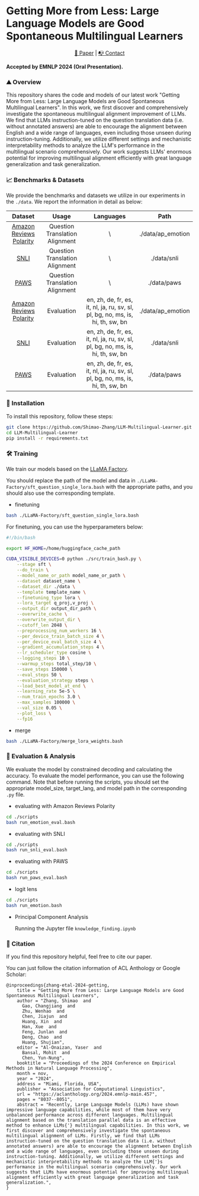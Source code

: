 # Getting More from Less: Large Language Models are Good Spontaneous Multilingual Learners

<p align="center">
  <a href="https://arxiv.org/abs/2405.13816"> 📃 Paper</a> |  
  <a href="https://shimao-zhang.github.io/"> 📭 Contact</a> 
</p>

**Accepted by EMNLP 2024 (Oral Presentation).**

### :mountain: Overview

This repository shares the code and models of our latest work "Getting More from Less: Large Language Models are Good Spontaneous Multilingual Learners". In this work, we first discover and comprehensively investigate the spontaneous multilingual alignment improvement of LLMs. We find that LLMs instruction-tuned on the question translation data (i.e. without annotated answers) are able to encourage the alignment between English and a wide range of languages, even including those unseen during instruction-tuning. Additionally, we utilize different settings and mechanistic interpretability methods to analyze the LLM's performance in the multilingual scenario comprehensively. Our work suggests LLMs' enormous potential for improving multilingual alignment efficiently with great language generalization and task generalization.

### :chart_with_upwards_trend: Benchmarks & Datasets

We provide the benchmarks and datasets we utilize in our experiments in the `./data`. We report the information in detail as below:

|                           Dataset                            |             Usage              |                          Languages                           |       Path        |
| :----------------------------------------------------------: | :----------------------------: | :----------------------------------------------------------: | :---------------: |
| [Amazon Reviews Polarity](https://huggingface.co/datasets/amazon_polarity/viewer/amazon_polarity/train) | Question Translation Alignment |                              \                               | ./data/ap_emotion |
| [SNLI](https://huggingface.co/datasets/stanfordnlp/snli/viewer/plain_text/train) | Question Translation Alignment |                              \                               |    ./data/snli    |
| [PAWS](https://huggingface.co/datasets/google-research-datasets/paws/viewer/labeled_final/train) | Question Translation Alignment |                              \                               |    ./data/paws    |
| [Amazon Reviews Polarity](https://huggingface.co/datasets/amazon_polarity/viewer/amazon_polarity/test) |           Evaluation           | en, zh, de, fr, es, it, nl, ja, ru, sv, sl, pl, bg, no, ms, is, hi, th, sw, bn | ./data/ap_emotion |
| [SNLI](https://huggingface.co/datasets/stanfordnlp/snli/viewer/plain_text/test) |           Evaluation           | en, zh, de, fr, es, it, nl, ja, ru, sv, sl, pl, bg, no, ms, is, hi, th, sw, bn |    ./data/snli    |
| [PAWS](https://huggingface.co/datasets/google-research-datasets/paws/viewer/labeled_final/test) |           Evaluation           | en, zh, de, fr, es, it, nl, ja, ru, sv, sl, pl, bg, no, ms, is, hi, th, sw, bn |    ./data/paws    |

### :jigsaw: Installation

To install this repository, follow these steps:

```bash
git clone https://github.com/Shimao-Zhang/LLM-Multilingual-Learner.git
cd LLM-Multilingual-Learner
pip install -r requirements.txt
```

### :hammer_and_wrench: Training

We train our models based on the [LLaMA Factory](https://github.com/hiyouga/LLaMA-Factory). 

You should replace the path of the model and data in `./LLaMA-Factory/sft_question_single_lora.bash` with the appropriate paths, and you should also use the corresponding template.

* finetuning

```bash
bash ./LLaMA-Factory/sft_question_single_lora.bash
```

For finetuning, you can use the hyperparameters below:

```bash
#!/bin/bash

export HF_HOME=/home/huggingface_cache_path

CUDA_VISIBLE_DEVICES=0 python ./src/train_bash.py \
    --stage sft \
    --do_train \
    --model_name_or_path model_name_or_path \
    --dataset dataset_name \
    --dataset_dir ./data \
    --template template_name \
    --finetuning_type lora \
    --lora_target q_proj,v_proj \
    --output_dir output_dir_path \
    --overwrite_cache \
    --overwrite_output_dir \
    --cutoff_len 2048 \
    --preprocessing_num_workers 16 \
    --per_device_train_batch_size 4 \
    --per_device_eval_batch_size 4 \
    --gradient_accumulation_steps 4 \
    --lr_scheduler_type cosine \
    --logging_steps 10 \
    --warmup_steps total_step/10 \
    --save_steps 150000 \
    --eval_steps 50 \
    --evaluation_strategy steps \
    --load_best_model_at_end \
    --learning_rate 5e-5 \
    --num_train_epochs 3.0 \
    --max_samples 100000 \
    --val_size 0.05 \
    --plot_loss \
    --fp16
```

* merge

```bash
bash ./LLaMA-Factory/merge_lora_weights.bash
```

### :straight_ruler: Evaluation & Analysis

We evaluate the model by constrained decoding and calculating the accuracy. To evaluate the model performance, you can use the following command. Note that before running the scripts, you should set the appropriate model_size, target_lang, and model path in the corresponding `.py` file.

* evaluating with Amazon Reviews Polarity

```bash
cd ./scripts
bash run_emotion_eval.bash
```

* evaluating with SNLI

```bash
cd ./scripts
bash run_snli_eval.bash
```

* evaluating with PAWS

```bash
cd ./scripts
bash run_paws_eval.bash
```

* logit lens

```bash
cd ./scripts
bash run_emotion.bash
```

* Principal Component Analysis

  Running the Jupyter file `knowledge_finding.ipynb`

### :evergreen_tree: Citation

If you find this repository helpful, feel free to cite our paper.

You can just follow the citation information of ACL Anthology or Google Scholar:

```
@inproceedings{zhang-etal-2024-getting,
    title = "Getting More from Less: Large Language Models are Good Spontaneous Multilingual Learners",
    author = "Zhang, Shimao  and
      Gao, Changjiang  and
      Zhu, Wenhao  and
      Chen, Jiajun  and
      Huang, Xin  and
      Han, Xue  and
      Feng, Junlan  and
      Deng, Chao  and
      Huang, Shujian",
    editor = "Al-Onaizan, Yaser  and
      Bansal, Mohit  and
      Chen, Yun-Nung",
    booktitle = "Proceedings of the 2024 Conference on Empirical Methods in Natural Language Processing",
    month = nov,
    year = "2024",
    address = "Miami, Florida, USA",
    publisher = "Association for Computational Linguistics",
    url = "https://aclanthology.org/2024.emnlp-main.457",
    pages = "8037--8051",
    abstract = "Recently, Large Language Models (LLMs) have shown impressive language capabilities, while most of them have very unbalanced performance across different languages. Multilingual alignment based on the translation parallel data is an effective method to enhance LLMs{'} multilingual capabilities. In this work, we first discover and comprehensively investigate the spontaneous multilingual alignment of LLMs. Firstly, we find that LLMs instruction-tuned on the question translation data (i.e. without annotated answers) are able to encourage the alignment between English and a wide range of languages, even including those unseen during instruction-tuning. Additionally, we utilize different settings and mechanistic interpretability methods to analyze the LLM{'}s performance in the multilingual scenario comprehensively. Our work suggests that LLMs have enormous potential for improving multilingual alignment efficiently with great language generalization and task generalization.",
}
```
